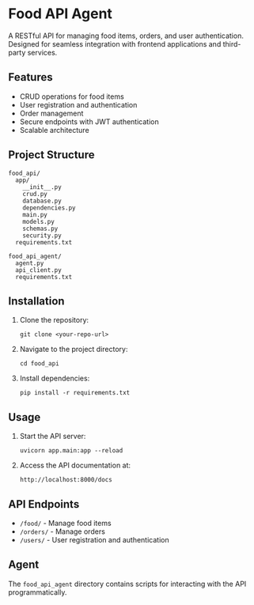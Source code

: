 # Food API Agent

A RESTful API for managing food items, orders, and user authentication. Designed for seamless integration with frontend applications and third-party services.

## Features

- CRUD operations for food items
- User registration and authentication
- Order management
- Secure endpoints with JWT authentication
- Scalable architecture

## Project Structure

```
food_api/
  app/
    __init__.py
    crud.py
    database.py
    dependencies.py
    main.py
    models.py
    schemas.py
    security.py
  requirements.txt

food_api_agent/
  agent.py
  api_client.py
  requirements.txt
```

## Installation

1. Clone the repository:
   ```
   git clone <your-repo-url>
   ```

2. Navigate to the project directory:
   ```
   cd food_api
   ```

3. Install dependencies:
   ```
   pip install -r requirements.txt
   ```

## Usage

1. Start the API server:
   ```
   uvicorn app.main:app --reload
   ```

2. Access the API documentation at:
   ```
   http://localhost:8000/docs
   ```

## API Endpoints

- `/food/` - Manage food items
- `/orders/` - Manage orders
- `/users/` - User registration and authentication

## Agent

The `food_api_agent` directory contains scripts for interacting with the API programmatically.



